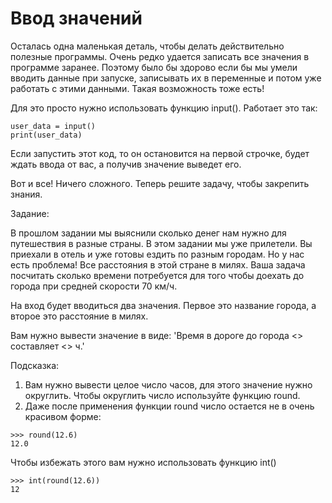 # Ввод значений

Осталась одна маленькая деталь, чтобы делать действительно полезные программы. Очень редко удается записать все значения в программе заранее. Поэтому было бы здорово если бы мы умели вводить данные при запуске, записывать их в переменные и потом уже работать с этими данными. Такая возможность тоже есть!

Для это просто нужно использовать функцию input(). Работает это так:

```
user_data = input()
print(user_data)
```

Если запустить этот код, то он остановится на первой строчке, будет ждать ввода от вас, а получив значение выведет его.

Вот и все! Ничего сложного. Теперь решите задачу, чтобы закрепить знания.

Задание:

В прошлом задании мы выяснили сколько денег нам нужно для путешествия в разные страны. В этом задании мы уже прилетели. Вы приехали в отель и уже готовы ездить по разным городам. Но у нас есть проблема! Все расстояния в этой стране в милях. Ваша задача посчитать сколько времени потребуется для того чтобы доехать до города при средней скорости 70 км/ч.

На вход будет вводиться два значения. Первое это название города, а второе это расстояние в милях.

Вам нужно вывести значение в виде: 'Время в дороге до города <> составляет <> ч.'

Подсказка:

1. Вам нужно вывести целое число часов, для этого значение нужно округлить. Чтобы округлить число используйте функцию round.
2. Даже после применения функции round число остается не в очень красивом форме:

 ```
 >>> round(12.6)
12.0
 ```

 Чтобы избежать этого вам нужно использовать функцию int()

 ```
>>> int(round(12.6))
12
 ```